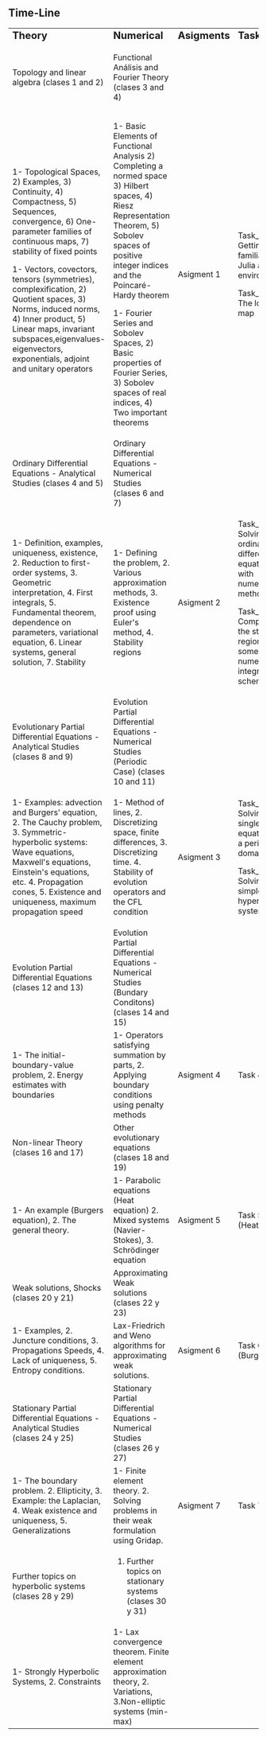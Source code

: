 ## Time-Line





<table border="0">
 <tr>
    <td><b style="font-size:20px">Theory</b></td>
    <td><b style="font-size:20px">Numerical</b></td>
    <td><b style="font-size:20px">Asigments</b></td>
    <td><b style="font-size:20px">Tasks</b></td>
 </tr>
<tr>

<td>

   Topology and linear algebra (clases 1 and 2)
   
   </td>
<td>

   Functional Análisis and Fourier Theory (clases 3 and 4)
   
   </td>
   <td>
   
   </td>
   <td>
   
   </td>
</tr>
   <td>
1- Topological Spaces, 2) Examples, 3) Continuity, 4) Compactness, 5) Sequences, convergence, 6) One-parameter families of continuous maps, 7) stability of fixed points

1- Vectors, covectors, tensors (symmetries), complexification, 2) Quotient spaces, 3) Norms, induced norms, 4) Inner product, 5) Linear maps, invariant subspaces,eigenvalues-eigenvectors, exponentials, adjoint and unitary operators

</td>
<td>

1- Basic Elements of Functional Analysis 2) Completing a normed space 3) Hilbert spaces, 4) Riesz Representation Theorem, 5) Sobolev spaces of positive integer indices and the Poincaré-Hardy theorem

1- Fourier Series and Sobolev Spaces, 2) Basic properties of Fourier Series, 3) Sobolev spaces of real indices, 4) Two important theorems
   
</td>

<td>
   Asigment 1

</td>
<td>

   Task_0A: Getting familiar with Julia and its environment
   
   Task_0B: The logistic map

</td>
   
<tr> 
   
<td>
Ordinary Differential Equations - Analytical Studies (clases 4 and 5)
</td>
<td>
Ordinary Differential Equations - Numerical Studies   (clases 6 and 7)
</td>
</tr><tr>
<td>
   1- Definition, examples, uniqueness, existence, 2. Reduction to first-order systems, 3. Geometric interpretation, 4. First integrals, 5. Fundamental theorem, dependence on parameters, variational equation, 6. Linear systems, general solution, 7. Stability

</td>
<td>

1- Defining the problem, 2. Various approximation methods, 3. Existence proof using Euler's method, 4. Stability regions

</td>

<td>
   Asigment 2
</td>

<td>
      
   Task_1A: Solving ordinary differential equations with numerical methods
   
   Task_1B: Computing the stability region of some numerical integration schemes
   </td>

<tr>

<td>

Evolutionary Partial Differential Equations - Analytical Studies (clases 8 and 9)
   
</td>
<td>
Evolution Partial Differential Equations - Numerical Studies (Periodic Case) (clases 10 and 11)
</td>
</tr>
<td>

1- Examples: advection and Burgers' equation, 2. The Cauchy problem, 3. Symmetric-hyperbolic systems: Wave equations, Maxwell's equations, Einstein's equations, etc. 4. Propagation cones, 5. Existence and uniqueness, maximum propagation speed

</td>
<td>

1- Method of lines, 2. Discretizing space, finite differences, 3. Discretizing time. 4. Stability of evolution operators and the CFL condition
   
</td>

<td>
Asigment 3
</td>

<td>

   Task_2A: Solving a single wave equation in a periodic domain

   Task_2B: Solving a simple hyperbolic system 
</td>

</tr>
<tr>

<td>
Evolution Partial Differential Equations (clases 12 and 13)
</td>
<td>
Evolution Partial Differential Equations - Numerical Studies (Bundary Conditons) (clases 14 and 15)
</td>
</tr>
<tr>
<td>
1- The initial-boundary-value problem, 2. Energy estimates with boundaries
</td>
<td>
1- Operators satisfying summation by parts, 2. Applying boundary conditions using penalty methods
</td>

<td>
Asigment 4
</td>
<td>
Task 4
</td>
</tr>

</tr>
<tr>

<tr>
<td>
Non-linear Theory (clases 16 and 17)
</td>
<td>
Other evolutionary equations (clases 18 and 19)
</td>
</tr>
<td>
1- An example (Burgers equation), 2. The general theory.
</td>
<td>
1-  Parabolic equations (Heat equation) 2. Mixed systems (Navier-Stokes), 3. Schrödinger equation
</td>
<td>
Asigment 5
</td>
<td>
Task 5 (Heat)
</td>
</tr>

<tr>

</tr>

<tr>
<td>
Weak solutions, Shocks (clases 20 y 21)
</td>
<td>
Approximating Weak solutions (clases 22 y 23)
</td>
</tr>

<tr>
<td>
1- Examples, 2. Juncture conditions, 3. Propagations Speeds, 4. Lack of uniqueness, 5. Entropy conditions.
</td>
<td>
Lax-Friedrich and Weno algorithms for approximating weak solutions.
</td>
<td>
Asigment 6
</td>
<td>
Task 6 (Burgers)
</td>
</tr>

<tr>

</tr>
<tr>
</tr>
<tr>

   <td>
Stationary Partial Differential Equations - Analytical Studies (clases 24 y 25)
</td>
<td>
Stationary Partial Differential Equations - Numerical Studies (clases 26 y 27)
</td>
</tr>
<tr>
<td>
1- The boundary problem. 2. Ellipticity, 3. Example: the Laplacian, 4. Weak existence and uniqueness, 5. Generalizations
</td>
<td>
1- Finite element theory. 2. Solving problems in their weak formulation using Gridap.
</td>
<td>
Asigment 7
</td>

<td>
Task 7
</td>
</tr>

</tr>
<tr>

<tr>
<td>
Further topics on hyperbolic systems (clases 28 y 29)
</td>

<td>
   
1.  Further topics on stationary systems (clases 30 y 31)
    
</td>
</tr>
<tr>
   <td>
   1- Strongly Hyperbolic Systems, 2. Constraints
    
   </td>
   <td>
1- Lax convergence theorem. Finite element approximation theory, 2. Variations, 3.Non-elliptic systems (min-max)
   </td>
<td>
   </td>
   <td>
   </td>

 </tr>
 
</table>
